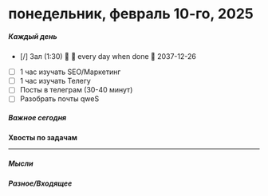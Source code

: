 # понедельник, февраль 10-го, 2025

##### Каждый день
- [/] Зал (1:30) 🔼 🔁 every day when done 📅 2037-12-26
- [ ] 1 час изучать SEO/Маркетинг
- [ ] 1 час изучать Телегу
- [ ] Посты в телеграм  (30-40 минут)
- [ ] Разобрать почты
qweS
##### Важное сегодня
**Хвосты по задачам**

---

##### Мысли

##### Разное/Входящее
